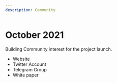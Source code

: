 ```yaml
---
description: Community
---
```

# October 2021



Building Community interest for the project launch.

* Website
* Twitter Account
* Telegram Group
* White paper
